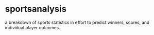 # sportsanalysis
a breakdown of sports statistics in effort to predict winners, scores, and individual player outcomes.
